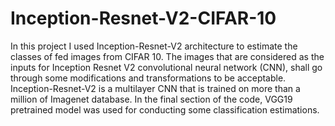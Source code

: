 # Inception-Resnet-V2-CIFAR-10
In this project I used Inception-Resnet-V2 architecture to estimate the classes of fed images from CIFAR 10. The images that are considered as the inputs for Inception Resnet V2 convolutional neural network (CNN), shall go through some modifications and transformations to be acceptable. Inception-Resnet-V2 is a multilayer CNN that is trained on more than a million of Imagenet database. In the final section of the code, VGG19 pretrained model was used for conducting some classification estimations.
